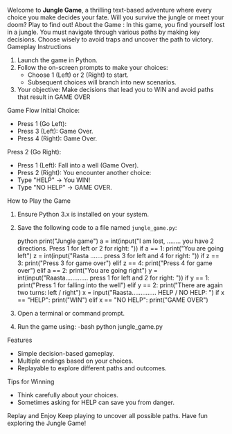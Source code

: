 Welcome to **Jungle Game**, a thrilling text-based adventure where every choice you make decides your fate. Will you survive the jungle or meet your doom? Play to find out!
About the Game : In this game, you find yourself lost in a jungle. You must navigate through various paths by making key decisions. Choose wisely to avoid traps and uncover the path to victory.
Gameplay Instructions
  1. Launch the game in Python.
  2. Follow the on-screen prompts to make your choices:
     - Choose 1 (Left) or 2 (Right) to start.
     - Subsequent choices will branch into new scenarios.
  3. Your objective: Make decisions that lead you to WIN and avoid paths that result in GAME OVER

Game Flow 
Initial Choice:
 - Press 1 (Go Left):
 - Press 3 (Left): Game Over.
 - Press 4 (Right): Game Over.

Press 2 (Go Right):
 - Press 1 (Left): Fall into a well (Game Over).
 - Press 2 (Right): You encounter another choice:
 - Type "HELP" →  You WIN!
 - Type "NO HELP" → GAME OVER.

How to Play the Game 
 1. Ensure Python 3.x is installed on your system.
 2. Save the following code to a file named `jungle_game.py`:

    python
    print("Jungle game")
    a = int(input("I am lost, ........ you have 2 directions. Press 1 for left or 2 for right: "))
    if a == 1:
        print("You are going left")
        z = int(input("Rasta ....... press 3 for left and 4 for right: "))
        if z == 3:
            print("Press 3 for game over")
        elif z == 4:
            print("Press 4 for game over")
    elif a == 2:
        print("You are going right")
        y = int(input("Raasta............. press 1 for left and 2 for right: "))
        if y == 1:
            print("Press 1 for falling into the well")
        elif y == 2:
            print("There are again two turns: left / right")
            x = input("Raasta.............. HELP / NO HELP: ")
            if x == "HELP":
                print("WIN")
            elif x == "NO HELP":
                print("GAME OVER")
 3. Open a terminal or command prompt.
 4. Run the game using:
       -bash python jungle_game.py

 Features 
  - Simple decision-based gameplay.
  - Multiple endings based on your choices.
  - Replayable to explore different paths and outcomes.

 Tips for Winning 
  - Think carefully about your choices.
  - Sometimes asking for HELP can save you from danger.
 
 Replay and Enjoy 
 Keep playing to uncover all possible paths. Have fun exploring the Jungle Game!







   











